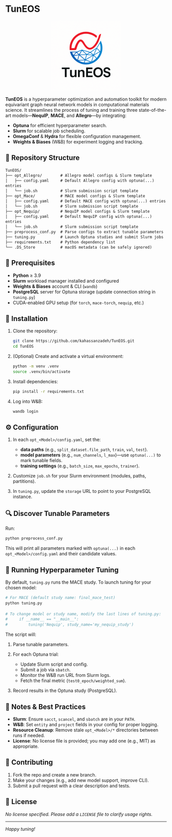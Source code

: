 # TunEOS
<p align="center">
  <img src="logo.png" width="220" alt="TunEOS logo">
</p>

**TunEOS** is a hyperparameter optimization and automation toolkit for modern equivariant graph neural network models in computational materials science. It streamlines the process of tuning and training three state-of-the-art models—**NequIP**, **MACE**, and **Allegro**—by integrating:

* **Optuna** for efficient hyperparameter search.
* **Slurm** for scalable job scheduling.
* **OmegaConf** & **Hydra** for flexible configuration management.
* **Weights & Biases** (W\&B) for experiment logging and tracking.

## 📂 Repository Structure

```
TunEOS/
├── opt_Allegro/        # Allegro model configs & Slurm template
│   ├── config.yaml     # Default Allegro config with optuna(...) entries
│   └── job.sh          # Slurm submission script template
├── opt_Mace/           # MACE model configs & Slurm template
│   ├── config.yaml     # Default MACE config with optuna(...) entries
│   └── job.sh          # Slurm submission script template
├── opt_Nequip/         # NequIP model configs & Slurm template
│   ├── config.yaml     # Default NequIP config with optuna(...) entries
│   └── job.sh          # Slurm submission script template
├── preprocess_conf.py  # Parse configs to extract tunable parameters
├── tuning.py           # Launch Optuna studies and submit Slurm jobs
├── requirements.txt    # Python dependency list
└── .DS_Store           # macOS metadata (can be safely ignored)
```

## 🔧 Prerequisites

* **Python** ≥ 3.9
* **Slurm** workload manager installed and configured
* **Weights & Biases** account & CLI (`wandb`)
* **PostgreSQL** server for Optuna storage (update connection string in `tuning.py`)
* CUDA-enabled GPU setup (for `torch`, `mace-torch`, `nequip`, etc.)

## 🚀 Installation

1. Clone the repository:

   ```bash
   git clone https://github.com/kahassanzadeh/TunEOS.git
   cd TunEOS
   ```
2. (Optional) Create and activate a virtual environment:

   ```bash
   python -m venv .venv
   source .venv/bin/activate
   ```
3. Install dependencies:

   ```bash
   pip install -r requirements.txt
   ```
4. Log into W\&B:

   ```bash
   wandb login
   ```

## ⚙️ Configuration

1. In each `opt_<Model>/config.yaml`, set the:

   * **data paths** (e.g., `split_dataset.file_path`, `train`, `val`, `test`).
   * **model parameters** (e.g., `num_channels`, `l_max`)—use `optuna(...)` to mark tunable fields.
   * **training settings** (e.g., `batch_size`, `max_epochs`, `trainer`).
2. Customize `job.sh` for your Slurm environment (modules, paths, partitions).
3. In `tuning.py`, update the `storage` URL to point to your PostgreSQL instance.

## 🔍 Discover Tunable Parameters

Run:

```bash
python preprocess_conf.py
```

This will print all parameters marked with `optuna(...)` in each `opt_<Model>/config.yaml` and their candidate values.

## 🎯 Running Hyperparameter Tuning

By default, `tuning.py` runs the MACE study. To launch tuning for your chosen model:

```bash
# For MACE (default study name: final_mace_test)
python tuning.py

# To change model or study name, modify the last lines of tuning.py:
#     if __name__ == "__main__":
#         tuning('Nequip', study_name='my_nequip_study')
```

The script will:

1. Parse tunable parameters.
2. For each Optuna trial:

   * Update Slurm script and config.
   * Submit a job via `sbatch`.
   * Monitor the W\&B run URL from Slurm logs.
   * Fetch the final metric (`test0_epoch/weighted_sum`).
3. Record results in the Optuna study (PostgreSQL).

## 📝 Notes & Best Practices

* **Slurm**: Ensure `sacct`, `scancel`, and `sbatch` are in your `PATH`.
* **W\&B**: Set `entity` and `project` fields in your config for proper logging.
* **Resource Cleanup**: Remove stale `opt_<Model>/*` directories between runs if needed.
* **License**: No license file is provided; you may add one (e.g., MIT) as appropriate.

## 🤝 Contributing

1. Fork the repo and create a new branch.
2. Make your changes (e.g., add new model support, improve CLI).
3. Submit a pull request with a clear description and tests.

## 📄 License

*No license specified. Please add a `LICENSE` file to clarify usage rights.*

---

*Happy tuning!*
